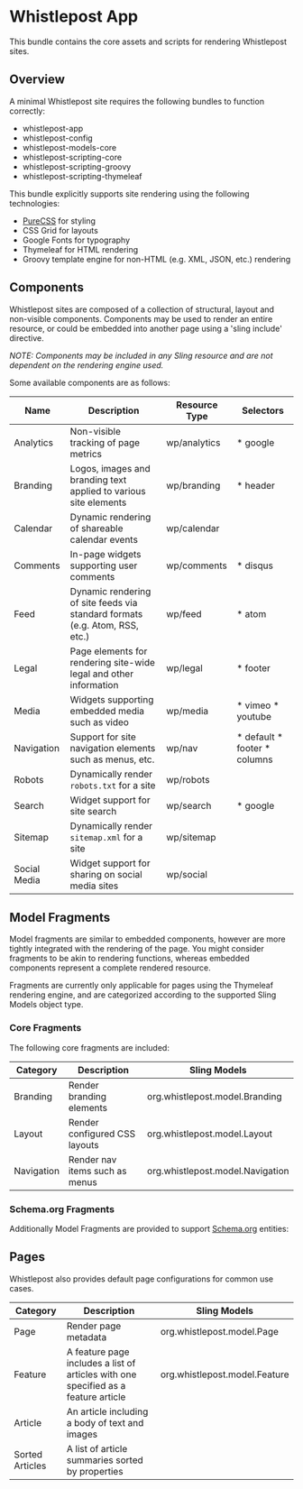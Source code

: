 [PureCSS]: https://purecss.io/
[Schema.org]: https://schema.org

# Whistlepost App

This bundle contains the core assets and scripts for rendering Whistlepost sites.

## Overview

A minimal Whistlepost site requires the following bundles to function correctly:

* whistlepost-app
* whistlepost-config
* whistlepost-models-core
* whistlepost-scripting-core
* whistlepost-scripting-groovy
* whistlepost-scripting-thymeleaf


This bundle explicitly supports site rendering using the following technologies:

* [PureCSS] for styling
* CSS Grid for layouts
* Google Fonts for typography
* Thymeleaf for HTML rendering
* Groovy template engine for non-HTML (e.g. XML, JSON, etc.) rendering

## Components

Whistlepost sites are composed of a collection of structural, layout and non-visible components. Components may be
used to render an entire resource, or could be embedded into another page using a 'sling include' directive.

_NOTE: Components may be included in any Sling resource and are not dependent on the rendering engine used._

Some available components are as follows:

| Name         | Description                                                                 | Resource Type | Selectors                    |
|--------------|-----------------------------------------------------------------------------|---------------|------------------------------|
| Analytics    | Non-visible tracking of page metrics                                        | wp/analytics  | * google                     |
| Branding     | Logos, images and branding text applied to various site elements            | wp/branding   | * header                     |
| Calendar     | Dynamic rendering of shareable calendar events                              | wp/calendar   |                              |
| Comments     | In-page widgets supporting user comments                                    | wp/comments   | * disqus                     |
| Feed         | Dynamic rendering of site feeds via standard formats (e.g. Atom, RSS, etc.) | wp/feed       | * atom                       |
| Legal        | Page elements for rendering site-wide legal and other information           | wp/legal      | * footer                     |
| Media        | Widgets supporting embedded media such as video                             | wp/media      | * vimeo * youtube            |
| Navigation   | Support for site navigation elements such as menus, etc.                    | wp/nav        | * default * footer * columns |
| Robots       | Dynamically render `robots.txt` for a site                                  | wp/robots     |                              |
| Search       | Widget support for site search                                              | wp/search     | * google                     |
| Sitemap      | Dynamically render `sitemap.xml` for a site                                 | wp/sitemap    |                              |
| Social Media | Widget support for sharing on social media sites                            | wp/social     |                              |

## Model Fragments

Model fragments are similar to embedded components, however are more tightly integrated with the rendering of
the page. You might consider fragments to be akin to rendering functions, whereas embedded components represent
a complete rendered resource.

Fragments are currently only applicable for pages using the Thymeleaf rendering engine, and are categorized
according to the supported Sling Models object type.

### Core Fragments

The following core fragments are included:

| Category   | Description                    | Sling Models                     |
|------------|--------------------------------|----------------------------------|
| Branding   | Render branding elements       | org.whistlepost.model.Branding   |
| Layout     | Render configured CSS layouts  | org.whistlepost.model.Layout     |
| Navigation | Render nav items such as menus | org.whistlepost.model.Navigation |


### Schema.org Fragments

Additionally Model Fragments are provided to support [Schema.org] entities:

## Pages

Whistlepost also provides default page configurations for common use cases.

| Category        | Description                                                                        | Sling Models                  |
|-----------------|------------------------------------------------------------------------------------|-------------------------------|
| Page            | Render page metadata                                                               | org.whistlepost.model.Page    |
| Feature         | A feature page includes a list of articles with one specified as a feature article | org.whistlepost.model.Feature |
| Article         | An article including a body of text and images                                     |                               |
| Sorted Articles | A list of article summaries sorted by properties                                   |                               |

